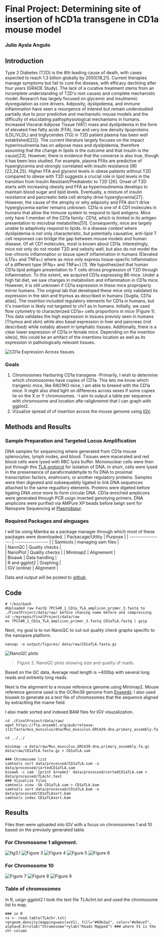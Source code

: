 # Final Project: Determining site of insertion of hCD1a transgene in CD1a mouse model
### Julio Ayala Angulo

## Introduction
Type 2 Diabetes (T2D) is the 8th leading cause of death, with cases expected to reach 1.3 billion globally by 2050[18,21]. Current therapies manage symptoms but fail to cure the disease, with efficacy declining after four years (GRADE Study). The lack of a curative treatment stems from an incomplete understanding of T2D's root causes and complete mechanistic model. Research has largely focused on glycemic and insulinemic dysregulation as core drivers. Adiposity, dyslipidemia, and immune inflammation have seen a resurgence of interest but remain understudied partially due to poor predictive and mechanistic mouse models and the difficulty of elucidating pathophysiological mechanisms in humans. Increased Visceral Adipose Tissue (VAT) mass and dyslipidemia in the form of elevated free fatty acids (FFA), low and very low density lipoproteins (LDL/VLDL) and triglycerides (TG) in T2D patient plasma has been well established[22]). The current literature largely focuses on the impact hyperinsulinemia has on adipose mass and dyslipidemia, therefore assuming that the change in lipids is the outcome and that insulin is the cause[23]. However, there is evidence that the converse is also true, though it has been less studied. For example, plasma FFAs are predictive of hyperglycemia and strongly correlated with insulin resistance (IR)[22,24,25]. Higher FFA and glycerol levels in obese patients without T2D compared to obese with T2D suggests a crucial role in lipid levels in the transition from Insulin Resistant/Prediabetic to T2D [26]. Onset of T2D starts with increasing obesity and FFA as hyperinsulinemia develops to maintain blood sugar and lipid levels. Eventually, a mixture of insulin resistance and pancreatic beta cell atrophy drive hyperglycemia[27]. However, the cause of the atrophy or why adiposity and FFA don't drive hyperglycemia earlier remains unknown. 
CD1a is one of 4 CD1 molecules in humans that allow the immune system to respond to lipid antigens. Mice only have 1 member of the CD1a family: CD1d, which is limited in its antigen presentation to microbial metabolites[51]. Consequently, mice are largely unable to adaptively respond to lipids. In a disease context where dyslipidemia is not only characteristic, but potentially causative, anti-lipid T cell responses can bridge the gap between mouse models and human disease. Of all CD1 molecules, most is known about CD1a. Interestingly, mice not only do not model T2D and oebsity well, but also do not model the low-chronic inflammation or tissue specif inflammation in humans (Elevated IL17a+ and TNFa+) where as mice only express tissue-specfic inflammation of a different type (IFNy+ and TNFa+) [1]. We hypothesized that human CD1a lipid antigen presentation to T cells drives progression of T2D through inflammation. To this extent, we acquired CD1a expressing B6 mice. Under a high fat diet, we saw changes in metabolism and inflammation in CD1a mice. However, it is still unknown if CD1a expression in these mice proproperly mirror humans. The original lab that developed these mice only validated its expression in the skin and thymus as described in humans [Sugita, CD1a atlas]. The insertion included regulatory elements for CD1a in humans, but it's insertion is likely not targeted to chr1 as in humans. Initially, we used flow cytometry to characterized CD1a+ cells proportions in mice (Figure 1). This data validates the high expression in tissues previsly seen in humans (Thymus and skin) while also basal expression in liver and pancreas (not described) while notably absent in lymphatic tissues. Additonally, there is a clear lower expression of CD1a in female mice. Depending on the insertion site(s), this could be an artifact of the insertions location as well as its expression in pathologically relevant tissues. 

![CD1a Expression Across tissues](https://github.com/jayalaanUCI/ee282/blob/FinalProject/FinalProject/output/figures/CD1a%20Expression.png?raw=true)

### Goals
1. Chromosomes Harboring CD1a transgene
    -Primarily, I wish to determine which chromosomes have copies of CD1a. This lets me know which trangenic mice, like RAG1KO mice,  I am able to breeed with the CD1a mice. It mght also shed light on differeces across sexes if some copies lie on the X or Y chromosomes.
    -I aim to output a table per sequence with chromosome and location afte raligbnemnt that I can graph with ggplot2.
2. Vizualize spread of of insertion across the mouse genome using [IGV](https://igv.org/). 
## Methods and Results
### Sample Preparation and Targeted Locus Amplification
DNA samples for sequencing where generated from CD1a mouse splenocytes, lymph nodes, and blood. Tissues were macerated and red blood cells were lysed with RBC lysis buffer. Mononuclear cells were then put through this [TLA protocol](https://link.springer.com/protocol/10.1007/978-1-4939-6442-0_13) for isolation of DNA. In short, cells were lysed in the presensence of paraformaldehyde to fix DNA to proximal transcription factors, enahncers, or another regulatory proteins. Samples were then digested and subsequebtly ligated to link DNA sequences attached to the same regualtory elements. Proteins were digeted before ligating DNA once more to form circular DNA. CD1a-enriched amplicons were generated through PCR usign inverted genotying primers. DNA amplicons were purified via AMPure XP beads before beign sent for Nanopore Sequencing at [Plasmidsaur](https://plasmidsaurus.com/).
### Required Packages and alnguages
I will be using Mamba as a package manager through which most of these packages were downloaded.
| Packacage/Utility |      Purpose      |
| ----------------- | ----------------- | 
| Samtools       |    managing sam files               |   
| NanoQC            |   Quality checks  |  
| NanoPlot          |   Quality checks  |
| Minimap2          |   Alignement      |   
| Bioawk            | Data handling     |   
| R and ggplot2     |  Graphing         |   
| IGV (online)      | Alignment         |

Data and output will be posted to [github](https://github.com/jayalaanUCI/ee282). 

## Code 
```
# !/bin/bash
#Uploaded raw FastQ 7PCS4R_1_CD1a_TLA_amplicon_primer_3.fastq to ./FinalProject/data/raw/ before chaning name before and compressing
cd ~/myrepos/FinalProject/data/raw
mv 7PCS4R_1_CD1a_TLA_amplicon_primer_3.fastq CD1aTLA.fastq | gzip 
```
Next, my goal is to run NanoQC to out out quality check graphs specific to the nanopore platform.

```
nanoqc -o output/figures/ data/raw/CD1aTLA.fasta.gz

```
![NanoQC plots](https://github.com/jayalaanUCI/ee282/blob/FinalProject/FinalProject/output/figures/newplot.png?raw=true)

> Figure 2. NanoQC plots showing size and quality of reads.

Based on the QC data, Average read length is ~400bp  with several long reads and extremly long reads. 

Next is the alignment to a mouse reference genome using Minimap2. Mouse reference genome used is the GCRm39 genome from [Ensembl](https://ftp.ensembl.org/pub/release-113/fasta/mus_musculus/).
I also used bioawk to generate as a text file of chromosomes that the sequence aligned by extractting the rname field.

I also made sorted and indexed BAM files for IGV visuzalization.

```
cd ./FinalProject/data/raw/
wget https://ftp.ensembl.org/pub/release-113/fasta/mus_musculus/dna/Mus_musculus.GRCm39.dna.primary_assembly.fa.gz

cd ../../

minimap -a data/raw/Mus_musculus.GRCm39.dna.primary_assembly.fa.gz data/raw/CD1aTLA.fasta.gz > CD1aTLA.sam

### Chromosome list
samtools sort data/processed/CD1aTLA.sam -o data/processed/sortedCD1aTLA.sam
bioawk -c sam '{print $rname}' data/processed/sortedCD1aTLA.sam > data/processed/TLAchr.text
### Vizualize files
samtools view -Sb CD1aTLA.sam > CD1aTLA.bam
samtools sort data/processed/CD1aTLA.bam -o data/processed/CD1aTLAsort.bam
samtools index CD1aTLAsort.bam
```
## Results
Files then were uploaded into IGV with a focus on chromosomes 1 and 10 based on the previsoly generated table.
### For Chromosome 1 alignment.
![fig3.1](https://github.com/jayalaanUCI/ee282/blob/FinalProject/FinalProject/output/figures/igv_snapshotchr1.png?raw=true)
![Figure 3](https://github.com/jayalaanUCI/ee282/blob/FinalProject/FinalProject/output/figures/igv_snapshot.png?raw=true)
![Figure 4](https://github.com/jayalaanUCI/ee282/blob/FinalProject/FinalProject/output/figures/igv_snapshot2.png?raw=true)
![Fgure 5](https://github.com/jayalaanUCI/ee282/blob/FinalProject/FinalProject/output/figures/igv_snapshot3.png?raw=true)
![Figure 6](https://github.com/jayalaanUCI/ee282/blob/FinalProject/FinalProject/output/figures/igv_snapshot4.png?raw=true)
### For Chromosome 10
![Figure 7](https://github.com/jayalaanUCI/ee282/blob/FinalProject/FinalProject/output/figures/igv_snapshot6.png?raw=true)
![Figure 8](https://github.com/jayalaanUCI/ee282/blob/FinalProject/FinalProject/output/figures/igv_snapshot7.png?raw=true)
![Figure 9](https://github.com/jayalaanUCI/ee282/blob/FinalProject/FinalProject/output/figures/igv_snapshot8.png?raw=true)

### Table of chromosomes
In R, usign ggplot2 I took the text file TLAchrt.txt and used the chromosome list to map. 
```
### in R
>x <- read.table(TLAchr.txt)
>q+geom_density(mapping=aes(x=V1), fill="#69b3a2", color="#e9ecef", alpha=0.8)+xlab("Chromosome"+ylab("Reads Mapped") ### where V1 is the chr column
```










